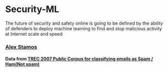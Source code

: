 # Security-ML
The future of security and safety online is going to be defined by the ability of defenders to deploy machine learning to find and stop malicious activity at Internet scale and speed
### [Alex Stamos](https://medium.com/@alexstamos)

#### Data from [TREC 2007 Public Corpus for classifying emails as Spam / Ham(Not spam)](https://plg.uwaterloo.ca/~gvcormac/treccorpus07/)
